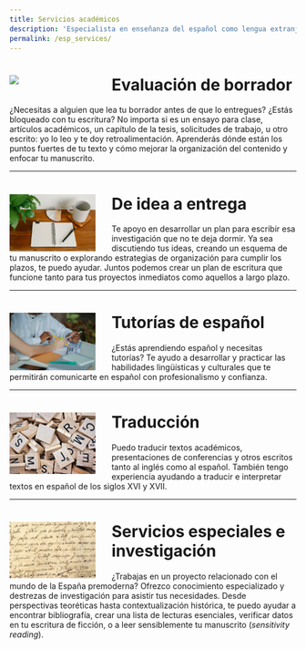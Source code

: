 ```yaml
---
title: Servicios académicos
description: 'Especialista en enseñanza del español como lengua extranjera, escritura e investigación.'
permalink: /esp_services/
---
```


# <img align="left" src='/assets/images/services/feedback.jpg' width='30%' style='margin-right:1em' > Evaluación de borrador 
¿Necesitas a alguien que lea tu borrador antes de que lo entregues? ¿Estás bloqueado con tu escritura? No importa si es un ensayo para clase, artículos académicos, un capítulo de la tesis, solicitudes de trabajo, u otro escrito: yo lo leo y te doy retroalimentación. Aprenderás dónde están los puntos fuertes de tu texto y cómo mejorar la organización del contenido y enfocar tu manuscrito.

---

# <img align="left" src='/assets/images/services/flashcards.jpg' width='30%' style='margin-right:1em' > De idea a entrega
Te apoyo en desarrollar un plan para escribir esa investigación que no te deja dormir. Ya sea discutiendo tus ideas, creando un esquema de tu manuscrito o explorando estrategias de organización para cumplir los plazos, te puedo ayudar. Juntos podemos crear un plan de escritura que funcione tanto para tus proyectos inmediatos como aquellos a largo plazo. 

---

# <img align="left" src='/assets/images/services/tutoring2.jpg' width='30%' style='margin-right:1em' > Tutorías de español
¿Estás aprendiendo español y necesitas tutorías? Te ayudo a desarrollar y practicar las habilidades lingüísticas y culturales que te permitirán comunicarte en español con profesionalismo y confianza.

---

# <img align="left" src='/assets/images/services/scrabbles.jpg' width='30%' style='margin-right:1em' > Traducción
Puedo traducir textos académicos, presentaciones de conferencias y otros escritos tanto al inglés como al español. También tengo experiencia ayudando a traducir e interpretar textos en español de los siglos XVI y XVII. 

---

# <img align="left" src='/assets/images/cervantes.jpg' width='30%' style='margin-right:1em' > Servicios especiales e investigación
¿Trabajas en un proyecto relacionado con el mundo de la España premoderna? Ofrezco conocimiento especializado y destrezas de investigación para asistir tus necesidades. Desde perspectivas teoréticas hasta contextualización histórica, te puedo ayudar a encontrar bibliografía, crear una lista de lecturas esenciales, verificar datos en tu escritura de ficción, o a leer sensiblemente tu manuscrito (*sensitivity reading*).